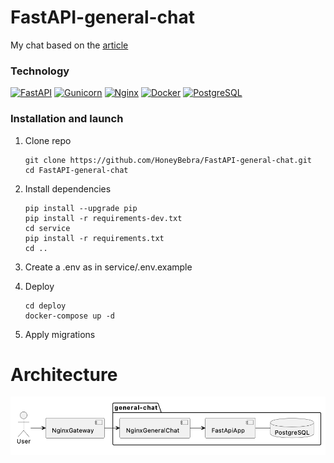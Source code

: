 # FastAPI-general-chat

My chat based on the [article](https://habr.com/ru/companies/amvera/articles/846926/)

### Technology

[![FastAPI][FastAPI-badge]][FastAPI-url]
[![Gunicorn][Gunicorn-badge]][Gunicorn-url]
[![Nginx][Nginx-badge]][Nginx-url]
[![Docker][Docker-badge]][Docker-url]
[![PostgreSQL][PostgreSQL-badge]][PostgreSQL-url]

### Installation and launch

1. Clone repo

    ```shell
    git clone https://github.com/HoneyBebra/FastAPI-general-chat.git
    cd FastAPI-general-chat
    ```

2. Install dependencies

   ```shell
   pip install --upgrade pip
   pip install -r requirements-dev.txt
   cd service
   pip install -r requirements.txt
   cd ..
   ```

3. Create a .env as in service/.env.example
4. Deploy

   ```shell
   cd deploy
   docker-compose up -d
   ```

5. Apply migrations

# Architecture

![GDD][Current-architecture-url]

<!-- MARKDOWN LINKS & BADGES -->

[FastAPI-url]: https://fastapi.tiangolo.com/
[FastAPI-badge]: https://img.shields.io/badge/FastAPI-005571?style=for-the-badge&logo=fastapi

[Gunicorn-url]: https://gunicorn.org
[Gunicorn-badge]: https://img.shields.io/badge/gunicorn-%298729.svg?style=for-the-badge&logo=gunicorn&logoColor=white

[Nginx-url]: https://nginx.org
[Nginx-badge]: https://img.shields.io/badge/nginx-%23009639.svg?style=for-the-badge&logo=nginx&logoColor=white~~

[Docker-url]: https://www.docker.com
[Docker-badge]: https://img.shields.io/badge/docker-%230db7ed.svg?style=for-the-badge&logo=docker&logoColor=white

[PostgreSQL-url]: https://www.postgresql.org
[PostgreSQL-badge]: https://img.shields.io/badge/postgresql-4169e1?style=for-the-badge&logo=postgresql&logoColor=white

[Current-architecture-url]: ./architecture/current_architecture.png
